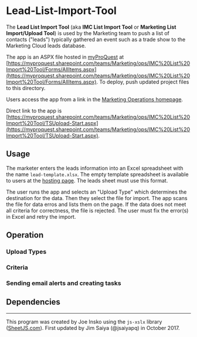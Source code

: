 # Lead-List-Import-Tool
The **Lead List Import Tool** (aka **IMC List Import Tool** or **Marketing List Import/Upload Tool**) is used by the Marketing team to push a list of contacts ("leads") typically gathered an event such as a trade show to the Marketing Cloud leads database.

The app is an ASPX file hosted in [myProQuest](https://myproquest.sharepoint.com/) at [https://myproquest.sharepoint.com/teams/Marketing/ops/IMC%20List%20Import%20Tool/Forms/AllItems.aspx](https://myproquest.sharepoint.com/teams/Marketing/ops/IMC%20List%20Import%20Tool/Forms/AllItems.aspx).  To deploy, push updated project files to this directory.

Users access the app from a link in the [Marketing Operations homepage](https://myproquest.sharepoint.com/teams/Marketing/ops/SitePages/Home.aspx).

Direct link to the app is [https://myproquest.sharepoint.com/teams/Marketing/ops/IMC%20List%20Import%20Tool/TSUpload-Start.aspx](https://myproquest.sharepoint.com/teams/Marketing/ops/IMC%20List%20Import%20Tool/TSUpload-Start.aspx).

## Usage
The marketer enters the leads information into an Excel spreadsheet with the name `lead-template.xlsx`.  The empty template spreadsheet is available to users at the [hosting page](https://myproquest.sharepoint.com/teams/Marketing/ops/IMC%20List%20Import%20Tool/Forms/AllItems.aspx).  The leads sheet must use this format.

The user runs the app and selects an "Upload Type" which determines the destination for the data.  Then they select the file for import.  The app scans the file for data erros and lists them on the page.  If the data does not meet all criteria for correctness, the file is rejected.  The user must fix the error(s) in Excel and retry the import.



## Operation

### Upload Types

### Criteria

### Sending email alerts and creating tasks

## Dependencies

----

This program was created by Joe Insko using the `js-xslx` library ([SheetJS.com](http://sheetjs.com)).  First updated by Jim Saiya (@jsaiyapq) in October 2017.
